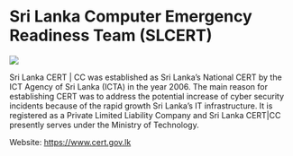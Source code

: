 # Sri Lanka Computer Emergency Readiness Team (SLCERT)

<div style={{textAlign: 'center'}}>

![](../../static/img/logo-SLCERT.jpg)

</div>

Sri Lanka CERT | CC was established as Sri Lanka’s National CERT by the ICT Agency of Sri Lanka (ICTA) in the year 2006. The main reason for establishing CERT was to address the potential increase of cyber security incidents because of the rapid growth Sri Lanka’s IT infrastructure. It is registered as a Private Limited Liability Company and Sri Lanka CERT|CC presently serves under the Ministry of Technology.

Website: https://www.cert.gov.lk
